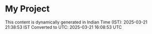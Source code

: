# My Project

This content is dynamically generated in Indian Time (IST): 2025-03-21 21:38:53 IST
Converted to UTC: 2025-03-21 16:08:53 UTC
